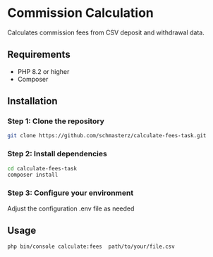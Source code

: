 # Commission Calculation

Calculates commission fees from CSV deposit and withdrawal data.

## Requirements
- PHP 8.2 or higher
- Composer

## Installation

### Step 1: Clone the repository
```bash
git clone https://github.com/schmasterz/calculate-fees-task.git
```
### Step 2: Install dependencies
```bash
cd calculate-fees-task
composer install
```

### Step 3: Configure your environment
Adjust the configuration .env file as needed

## Usage
```bash
php bin/console calculate:fees  path/to/your/file.csv
```

